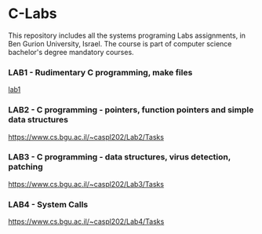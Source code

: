 # C-Labs
This repository includes all the systems programing Labs assignments, in Ben Gurion University, Israel.
The course is part of computer science bachelor's degree mandatory courses.
### LAB1 - Rudimentary C programming, make files
[lab1](https://www.cs.bgu.ac.il/~caspl202/Lab1/Tasks)
### LAB2 - C programming - pointers, function pointers and simple data structures
https://www.cs.bgu.ac.il/~caspl202/Lab2/Tasks
### LAB3 - C programming - data structures, virus detection, patching
https://www.cs.bgu.ac.il/~caspl202/Lab3/Tasks
### LAB4 - System Calls
https://www.cs.bgu.ac.il/~caspl202/Lab4/Tasks



